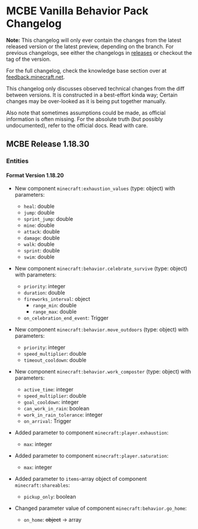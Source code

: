 # MCBE Vanilla Behavior Pack Changelog

**Note:** This changelog will only ever contain the changes from the latest released version or the latest preview, depending on the branch. For previous changelogs, see either the changelogs in [releases](https://github.com/CoalBuster/MCBEVanillaBehaviorPack/releases) or checkout the tag of the version.

For the full changelog, check the knowledge base section over at [feedback.minecraft.net](https://feedback.minecraft.net/hc/en-us/categories/115000410252-Knowledge-Base).

This changelog only discusses observed technical changes from the diff between versions. It is constructed in a best-effort kinda way; Certain changes may be over-looked as it is being put together manually.

Also note that sometimes assumptions could be made, as official information is often missing. For the absolute truth (but possibly undocumented), refer to the official docs. Read with care.

## MCBE Release 1.18.30

### Entities

#### Format Version 1.18.20

- New component `minecraft:exhaustion_values` (type: object) with parameters:
  - `heal`: double
  - `jump`: double
  - `sprint_jump`: double
  - `mine`: double
  - `attack`: double
  - `damage`: double
  - `walk`: double
  - `sprint`: double
  - `swim`: double

- New component `minecraft:behavior.celebrate_survive` (type: object) with parameters:
  - `priority`: integer
  - `duration`: double
  - `fireworks_interval`: object
    - `range_min`: double
    - `range_max`: double
  - `on_celebration_end_event`: Trigger

- New component `minecraft:behavior.move_outdoors` (type: object) with parameters:
  - `priority`: integer
  - `speed_multiplier`: double
  - `timeout_cooldown`: double

- New component `minecraft:behavior.work_composter` (type: object) with parameters:
  - `active_time`: integer
  - `speed_multiplier`: double
  - `goal_cooldown`: integer
  - `can_work_in_rain`: boolean
  - `work_in_rain_tolerance`: integer
  - `on_arrival`: Trigger

- Added parameter to component `minecraft:player.exhaustion`:
  - `max`: integer

- Added parameter to component `minecraft:player.saturation`:
  - `max`: integer

- Added parameter to `items`-array object of component `minecraft:shareables`:
  - `pickup_only`: boolean

- Changed parameter value of component `minecraft:behavior.go_home`:
  - `on_home`: ~~object~~ -> array
